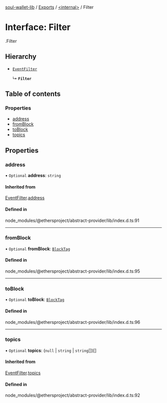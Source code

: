 [soul-wallet-lib](../README.md) / [Exports](../modules.md) / [<internal\>](../modules/internal_.md) / Filter

# Interface: Filter

[<internal>](../modules/internal_.md).Filter

## Hierarchy

- [`EventFilter`](internal_.EventFilter.md)

  ↳ **`Filter`**

## Table of contents

### Properties

- [address](internal_.Filter.md#address)
- [fromBlock](internal_.Filter.md#fromblock)
- [toBlock](internal_.Filter.md#toblock)
- [topics](internal_.Filter.md#topics)

## Properties

### address

• `Optional` **address**: `string`

#### Inherited from

[EventFilter](internal_.EventFilter.md).[address](internal_.EventFilter.md#address)

#### Defined in

node_modules/@ethersproject/abstract-provider/lib/index.d.ts:91

___

### fromBlock

• `Optional` **fromBlock**: [`BlockTag`](../modules/internal_.md#blocktag)

#### Defined in

node_modules/@ethersproject/abstract-provider/lib/index.d.ts:95

___

### toBlock

• `Optional` **toBlock**: [`BlockTag`](../modules/internal_.md#blocktag)

#### Defined in

node_modules/@ethersproject/abstract-provider/lib/index.d.ts:96

___

### topics

• `Optional` **topics**: (``null`` \| `string` \| `string`[])[]

#### Inherited from

[EventFilter](internal_.EventFilter.md).[topics](internal_.EventFilter.md#topics)

#### Defined in

node_modules/@ethersproject/abstract-provider/lib/index.d.ts:92
